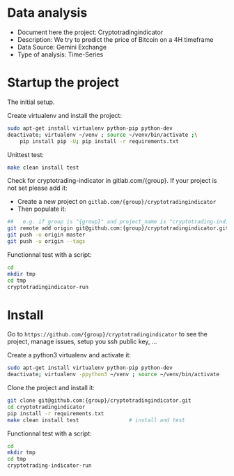 # Data analysis
- Document here the project: Cryptotradingindicator
- Description: We try to predict the price of Bitcoin on a 4H timeframe
- Data Source: Gemini Exchange
- Type of analysis: Time-Series


# Startup the project

The initial setup.

Create virtualenv and install the project:
```bash
sudo apt-get install virtualenv python-pip python-dev
deactivate; virtualenv ~/venv ; source ~/venv/bin/activate ;\
    pip install pip -U; pip install -r requirements.txt
```

Unittest test:
```bash
make clean install test
```

Check for cryptotrading-indicator in gitlab.com/{group}.
If your project is not set please add it:

- Create a new project on `gitlab.com/{group}/cryptotradingindicator`
- Then populate it:

```bash
##   e.g. if group is "{group}" and project_name is "cryptotrading-indicator"
git remote add origin git@github.com:{group}/cryptotradingindicator.git
git push -u origin master
git push -u origin --tags
```

Functionnal test with a script:

```bash
cd
mkdir tmp
cd tmp
cryptotradingindicator-run
```

# Install

Go to `https://github.com/{group}/cryptotradingindicator` to see the project, manage issues,
setup you ssh public key, ...

Create a python3 virtualenv and activate it:

```bash
sudo apt-get install virtualenv python-pip python-dev
deactivate; virtualenv -ppython3 ~/venv ; source ~/venv/bin/activate
```

Clone the project and install it:

```bash
git clone git@github.com:{group}/cryptotradingindicator.git
cd cryptotradingindicator
pip install -r requirements.txt
make clean install test                # install and test
```
Functionnal test with a script:

```bash
cd
mkdir tmp
cd tmp
cryptotrading-indicator-run
```
